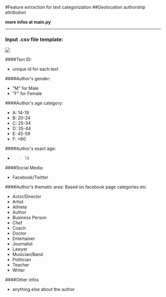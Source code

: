 #Feature extraction for text categorization
##Geolocation authorship attribution

**more infos at main.py**


---


### Input .csv file template:
![](https://raw.githubusercontent.com/sp1thas/geo-nltk-feature/master/csv-template.png)


####Text ID:
- unique id for each text

####Author's gender:
- "M" for Male
- "F" for Female

####Author's age category:
- A: 14-19
- B: 20-24
- C: 25-34
- D: 35-44
- E: 45-59
- F: >60

####Author's exact age:
- >14

####Social Media:
- Facebook/Twitter

####Author's thematic area:
Based on facebook page categories etc
- Actor/Director
- Artist
- Athlete
- Author
- Business Person
- Chef
- Coach
- Doctor
- Entertainer
- Journalist
- Lawyer
- Musician/Band
- Politician
- Teacher
- Writer

####Other infos
- anything else about the author
